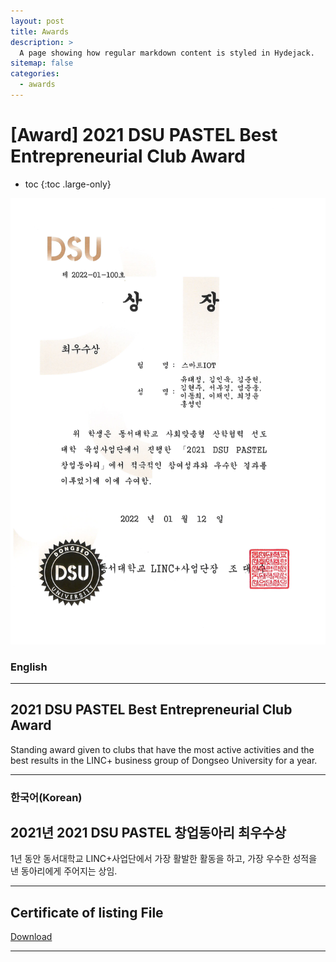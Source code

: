 ```yaml
---
layout: post
title: Awards
description: >
  A page showing how regular markdown content is styled in Hydejack.
sitemap: false
categories:
  - awards
---
```


# [Award] 2021 DSU PASTEL Best Entrepreneurial Club Award

* toc
{:toc .large-only}

![screenshot](/assets/img/blog/example-content-smartiot.png)

### English
---
## 2021 DSU PASTEL Best Entrepreneurial Club Award
 Standing award given to clubs that have the most active activities and the best results in the LINC+ business group of Dongseo University for a year.
  
---

### 한국어(Korean)
## 2021년 2021 DSU PASTEL 창업동아리 최우수상
  
  1년 동안 동서대학교 LINC+사업단에서 가장 활발한 활동을 하고, 가장 우수한 성적을 낸 동아리에게 주어지는 상임.

---

## Certificate of listing File
[Download](https://bit.ly/3xzyjVW)

---